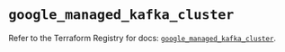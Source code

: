 # `google_managed_kafka_cluster`

Refer to the Terraform Registry for docs: [`google_managed_kafka_cluster`](https://registry.terraform.io/providers/hashicorp/google/6.49.2/docs/resources/managed_kafka_cluster).
